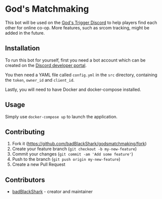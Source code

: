 # God's Matchmaking

This bot will be used on the [God's Trigger Discord](https://discord.gg/QyRZj8G) to help players find each other for online co-op. More features, such as srcom tracking, might be added in the future.

## Installation

To run this bot for yourself, first you need a bot account which can be created on the [Discord developer portal](https://discordapp.com/developers).

You then need a YAML file called `config.yml` in the `src` directory, containing the `token`, `owner_id` and `client_id`.

Lastly, you will need to have Docker and docker-compose installed.

## Usage

Simply use `docker-compose up` to launch the application.

## Contributing

1. Fork it (<https://github.com/badBlackShark/godsmatchmaking/fork>)
2. Create your feature branch (`git checkout -b my-new-feature`)
3. Commit your changes (`git commit -am 'Add some feature'`)
4. Push to the branch (`git push origin my-new-feature`)
5. Create a new Pull Request

## Contributors

- [badBlackShark](https://github.com/badBlackShark) - creator and maintainer
